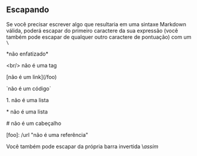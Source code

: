 Escapando
--------

Se você precisar escrever algo que resultaria em uma sintaxe Markdown válida, poderá escapar do primeiro caractere da sua expressão (você também pode escapar de qualquer outro caractere de pontuação) com um `\`

\*não enfatizado\*

\<br/> não é uma tag

\[não é um link](/foo)

\`não é um código`

1\. não é uma lista

\* não é uma lista

\# não é um cabeçalho

\[foo]: /url "não é uma referência"

Você também pode escapar da própria barra invertida \\*assim*